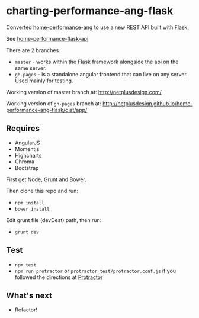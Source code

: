 # charting-performance-ang-flask

Converted [home-performance-ang](https://github.com/netplusdesign/home-performance-ang) to use a new REST API built with [Flask](http://flask.pocoo.org).

See [home-performance-flask-api](https://github.com/netplusdesign/home-performance-flask-api)

There are 2 branches.

* `master` - works within the Flask framework alongside the api on the same server.
* `gh-pages` - is a standalone angular frontend that can live on any server. Used mainly for testing.

Working version of master branch at: http://netplusdesign.com/

Working version of `gh-pages` branch at: http://netplusdesign.github.io/home-performance-ang-flask/dist/app/

## Requires

* AngularJS
* Momentjs
* Highcharts
* Chroma
* Bootstrap

First get Node, Grunt and Bower.

Then clone this repo and run:

* `npm install`
* `bower install`

Edit grunt file (devDest) path, then run:

* `grunt dev`

## Test

* `npm test`
* `npm run protractor` or `protractor test/protractor.conf.js` if you followed the directions at [Protractor](https://angular.github.io/protractor/#/)

## What's next

* Refactor!

